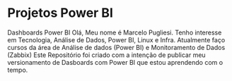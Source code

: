 # Projetos Power BI
 Dashboards Power BI
Olá, Meu nome é Marcelo Pugliesi.
Tenho interesse em Tecnologia, Análise de Dados, Power BI, Linux e Infra.
Atualmente faço cursos da área de Análise de dados (Power BI) e Monitoramento de Dados (Zabbix)
Este Repositório foi criado com a intenção de publicar meu versionamento de Dasboards com Power BI que estou aprendendo com o tempo.
